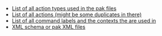 - [List of all action types used in the pak files](./ActionCodes.json)
- [List of all actions (might be some duplicates in there)](./ActionIds.json)
- [List of all command labels and the contexts the are used in](./AllLabels.json)
- [XML schema or pak XML files](./XmlScriptingSchema.xml)
